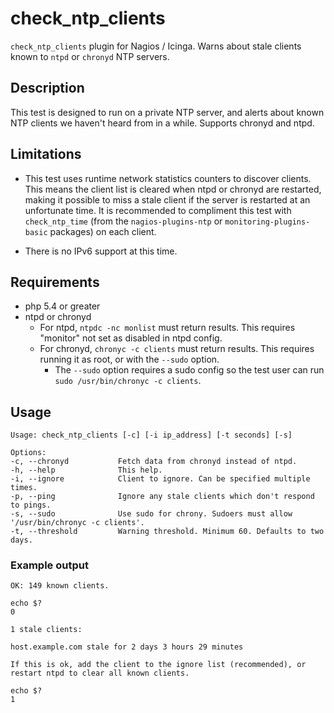 # check_ntp_clients
`check_ntp_clients` plugin for Nagios / Icinga. Warns about stale clients known to `ntpd` or `chronyd` NTP servers.

## Description
This test is designed to run on a private NTP server, and alerts about known NTP clients we haven't heard from in a while. Supports chronyd and ntpd. 

## Limitations
* This test uses runtime network statistics counters to discover clients. This means the client list is cleared when ntpd or chronyd are restarted, making it possible to miss a stale client if the server is restarted at an unfortunate time. It is recommended to compliment this test with `check_ntp_time` (from the `nagios-plugins-ntp` or `monitoring-plugins-basic` packages) on each client.

* There is no IPv6 support at this time.

## Requirements
* php 5.4 or greater
* ntpd or chronyd
    * For ntpd, `ntpdc -nc monlist` must return results. This requires "monitor" not set as disabled in ntpd config.
    * For chronyd, `chronyc -c clients` must return results. This requires running it as root, or with the `--sudo` option.
        * The `--sudo` option requires a sudo config so the test user can run `sudo /usr/bin/chronyc -c clients`.

## Usage
```
Usage: check_ntp_clients [-c] [-i ip_address] [-t seconds] [-s]

Options:
-c, --chronyd           Fetch data from chronyd instead of ntpd.
-h, --help              This help.
-i, --ignore            Client to ignore. Can be specified multiple times.
-p, --ping              Ignore any stale clients which don't respond to pings.
-s, --sudo              Use sudo for chrony. Sudoers must allow '/usr/bin/chronyc -c clients'.
-t, --threshold         Warning threshold. Minimum 60. Defaults to two days.
```

### Example output
```
OK: 149 known clients.

echo $?
0
```

```
1 stale clients:

host.example.com stale for 2 days 3 hours 29 minutes

If this is ok, add the client to the ignore list (recommended), or restart ntpd to clear all known clients.

echo $?
1
```

